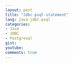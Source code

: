 ```yaml
---
layout: post
title: "Jdbc-psql-statement"
lang: java-jdbc-psql
categories:
- Java
- JDBC
- Postgresql
gist: 
youtube: 
comments: true
---
```


